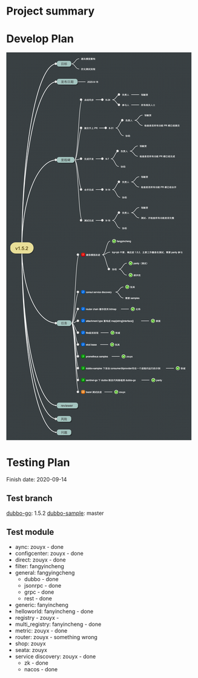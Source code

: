 # Project summary

# Develop Plan

![plan](plan.png)

# Testing Plan

Finish date: 2020-09-14

## Test branch

[dubbo-go](https://github.com/apache/dubbo-go/): 1.5.2
[dubbo-sample](https://github.com/dubbogo/dubbo-samples/): master

## Test module

* aync: zouyx - done
* configcenter: zouyx - done
* direct: zouyx - done
* filter: fangyincheng 
* general: fangyingcheng
    * dubbo - done
    * jsonrpc - done
    * grpc - done
    * rest - done
* generic: fanyincheng
* helloworld: fanyincheng - done
* registry - zouyx - 
* multi_registry: fanyincheng - done
* metric: zouyx - done
* router: zouyx - something wrong
* shop: zouyx 
* seata: zouyx
* service discovery: zouyx - done
    * zk - done
    * nacos - done